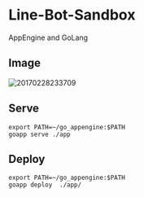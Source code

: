 # Line-Bot-Sandbox
AppEngine and GoLang  

## Image
![20170228233709](https://user-images.githubusercontent.com/181991/28682471-0baf9d90-7338-11e7-8a8a-5b5f74509657.png)


## Serve
```
export PATH=~/go_appengine:$PATH
goapp serve ./app
```

## Deploy
```
export PATH=~/go_appengine:$PATH
goapp deploy  ./app/
```
